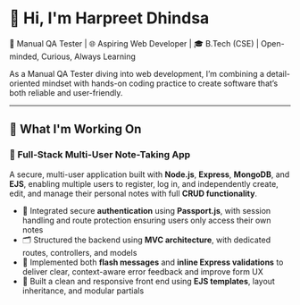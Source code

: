 # 👋 Hi, I'm Harpreet Dhindsa

💼 Manual QA Tester | 🌐 Aspiring Web Developer | 🎓 B.Tech (CSE) | Open-minded, Curious, Always Learning

As a Manual QA Tester diving into web development, I’m combining a detail-oriented mindset with hands-on coding practice to create software that’s both reliable and user-friendly.

---

## 🚀 What I'm Working On

### 📝 Full-Stack Multi-User Note-Taking App  
A secure, multi-user application built with **Node.js**, **Express**, **MongoDB**, and **EJS**, enabling multiple users to register, log in, and independently create, edit, and manage their personal notes with full **CRUD functionality**.

- 🔐 Integrated secure **authentication** using **Passport.js**, with session handling and route protection ensuring users only access their own notes  
- 🗂️ Structured the backend using **MVC architecture**, with dedicated routes, controllers, and models  
- 💬 Implemented both **flash messages** and **inline Express validations** to deliver clear, context-aware error feedback and improve form UX  
- 🎨 Built a clean and responsive front end using **EJS templates**, layout inheritance, and modular partials

